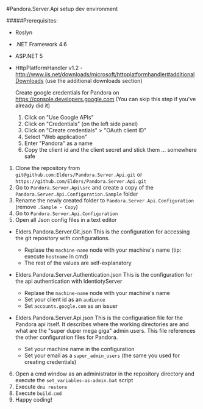#Pandora.Server.Api setup dev environment

#####Prerequisites:
- Roslyn
- .NET Framework 4.6
- ASP.NET 5
- HttpPlatformHandler v1.2 - http://www.iis.net/downloads/microsoft/httpplatformhandler#additionalDownloads (use the additional downloads section)


    Create google credentials for Pandora on https://console.developers.google.com
    (You can skip this step if you've already did it)
    1. Click on "Use Google APIs"
    2. Click on "Credentials" (on the left side panel)
    3. Click on "Create credentials" > "OAuth client ID"
    4. Select "Web application"
    5. Enter "Pandora" as a name
    6. Copy the client id and the client secret and stick them ... somewhere safe

1. Clone the repository from `git@github.com:Elders/Pandora.Server.Api.git` or `https://github.com/Elders/Pandora.Server.Api.git`
2. Go to `Pandora.Server.Api\src` and create a copy of the `Pandora.Server.Api.Configuration.Sample` folder
3. Rename the newly created folder to `Pandora.Server.Api.Configuration` (remove `.Sample - Copy`)
4. Go to `Pandora.Server.Api.Configuration`
5. Open all Json config files in a text editor
 - Elders.Pandora.Server.Git.json
    This is the configuration for accessing the git repository with configurations.

    - Replase the `machine-name` node with your machine's name (tip: execute `hostname` in cmd)
    - The rest of the values are self-explanatory

 - Elders.Pandora.Server.Authentication.json
    This is the configuration for the api authentication with IdentiotyServer

    - Replase the `machine-name` node with your machine's name
    - Set your client id as an `audience`
    - Set `accounts.google.com` as an issuer

 - Elders.Pandora.Server.Api.json
    This is the configuration file for the Pandora api itself. It describes where the working directories are and what are the "super duper mega giga" admin users.
    This file references the other configuration files for Pandora.

    - Set your machine name in the configuration
    - Set your email as a `super_admin_users` (the same you used for creating credentials)

6. Open a cmd window as an administrator in the repository directory and execute the `set_variables-as-admin.bat` script
7. Execute `dnu restore`
8. Execute `build.cmd`
9. Happy coding!